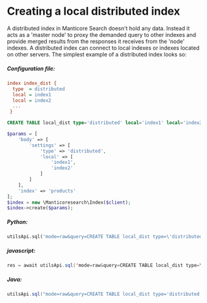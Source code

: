 # Creating a local distributed index

<!-- example local_dist -->

A distributed index in Manticore Search doesn't hold any data. Instead it acts as a 'master node' to proxy the demanded query to other indexes and provide merged results from the responses it receives from the 'node' indexes. A distributed index can connect to local indexes or indexes located on other servers. The simplest example of a distributed index looks so:


<!-- intro -->
##### Configuration file:

<!-- request Configuration file -->
```ini
index index_dist {
  type  = distributed
  local = index1
  local = index2
  ...
 }
```

<!-- request RT mode -->
```sql
CREATE TABLE local_dist type='distributed' local='index1' local='index2';
```


<!-- request PHP -->

```php
$params = [
    'body' => [
        'settings' => [
            'type' => 'distributed',
            'local' => [
                'index1',
                'index2'
            ]
        ]
    ],
    'index' => 'products'
];
$index = new \Manticoresearch\Index($client);
$index->create($params);
```
<!-- intro -->
##### Python:

<!-- request Python -->

```python
utilsApi.sql('mode=raw&query=CREATE TABLE local_dist type=\'distributed\' local=\'index1\' local=\'index2\'')
```
<!-- intro -->
##### javascript:

<!-- request javascript -->

```java
res = await utilsApi.sql('mode=raw&query=CREATE TABLE local_dist type=\'distributed\' local=\'index1\' local=\'index2\'');
```

<!-- intro -->
##### Java:
<!-- request Java -->
```java
utilsApi.sql("mode=raw&query=CREATE TABLE local_dist type='distributed' local='index1' local='index2'");
```

<!-- end -->
